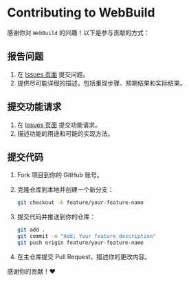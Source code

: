 # Contributing to WebBuild

感谢你对 `WebBuild` 的兴趣！以下是参与贡献的方式：

## 报告问题

1. 在 [Issues 页面](https://github.com/LemonsHi/web-build/issues) 提交问题。
2. 提供尽可能详细的描述，包括重现步骤、预期结果和实际结果。

## 提交功能请求

1. 在 [Issues 页面](https://github.com/LemonsHi/web-build/issues) 提交功能请求。
2. 描述功能的用途和可能的实现方法。

## 提交代码

1. Fork 项目到你的 GitHub 账号。
2. 克隆仓库到本地并创建一个新分支：

   ```bash
   git checkout -b feature/your-feature-name
   ```

3. 提交代码并推送到你的仓库：

   ```bash
   git add .
   git commit -m "Add: Your feature description"
   git push origin feature/your-feature-name
   ```

4. 在主仓库提交 Pull Request，描述你的更改内容。

感谢你的贡献！❤️
